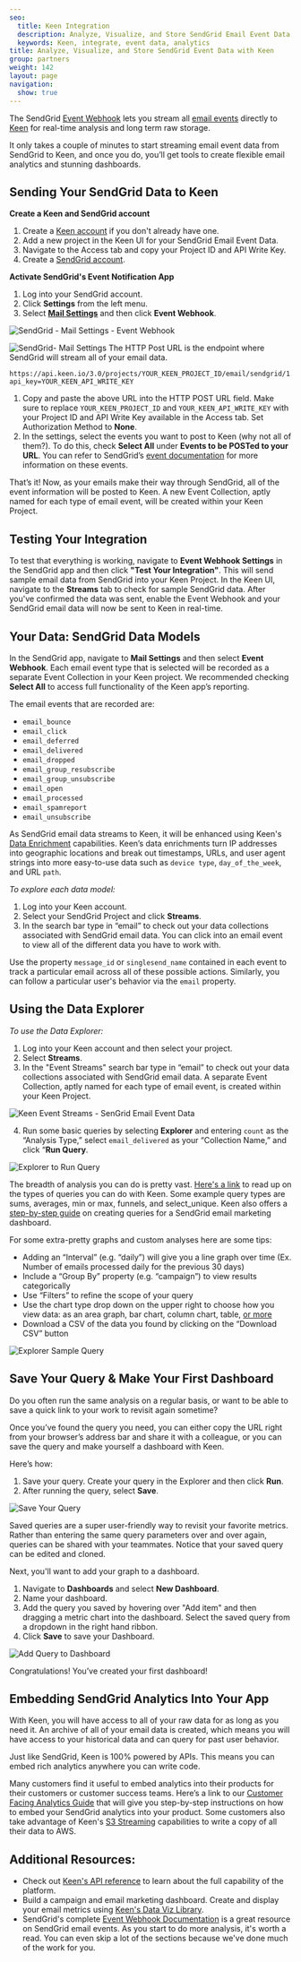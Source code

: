 ```yaml
---
seo:
  title: Keen Integration
  description: Analyze, Visualize, and Store SendGrid Email Event Data
  keywords: Keen, integrate, event data, analytics
title: Analyze, Visualize, and Store SendGrid Event Data with Keen
group: partners
weight: 142
layout: page
navigation:
  show: true
---
```

The SendGrid [Event Webhook]({{root_url}}/for-developers/tracking-events/event/) lets you stream all [email events]({{root_url}}/ui/analytics-and-reporting/email-activity-feed/) directly to <a href="https://keen.io/users/signup?utm_campaign=SendGrid%202020&utm_source=SendGrid&utm_medium=SendGrid%20Hosted%20Docs">Keen</a> for real-time analysis and long term raw storage.

It only takes a couple of minutes to start streaming email event data from SendGrid to Keen, and once you do, you’ll get tools to create flexible email analytics and stunning dashboards.


## 	Sending Your SendGrid Data to Keen

**Create a Keen and SendGrid account**

1. Create a [Keen account](https://keen.io/users/signup?utm_campaign=SendGrid%202020&utm_source=SendGrid&utm_medium=SendGrid%20Hosted%20Docs) if you don't already have one. 
1. Add a new project in the Keen UI for your SendGrid Email Event Data.
1. Navigate to the Access tab and copy your Project ID and API Write Key.
1. Create a [SendGrid account](https://sendgrid.com/user/signup). 

**Activate SendGrid's Event Notification App**

1. Log into your SendGrid account. 
1. Click **Settings** from the left menu. 
1. Select [**Mail Settings**](http://app.sendgrid.com/settings/mail_settings) and then click **Event Webhook**.

![SendGrid - Mail Settings - Event Webhook]({{root_url}}/images/keen/sendgrid_mailsettings_eventwebhook.png)


![SendGrid- Mail Settings]({{root_url}}/images/keen/sendgrid_mailsettings_eventnotification.png)	The HTTP Post URL is the endpoint where SendGrid will stream all of your email data.
 ```
 https://api.keen.io/3.0/projects/YOUR_KEEN_PROJECT_ID/email/sendgrid/1.0?api_key=YOUR_KEEN_API_WRITE_KEY
 ```
1. Copy and paste the above URL into the HTTP POST URL field. Make sure to replace `YOUR_KEEN_PROJECT_ID` and `YOUR_KEEN_API_WRITE_KEY` with your Project ID and API Write Key available in the Access tab. Set Authorization Method to **None**.
2. In the settings, select the events you want to post to Keen (why not all of them?). To do this, check **Select All** under **Events to be POSTed to your URL**. You can refer to SendGrid’s [event documentation]({{root_url}}/for-developers/tracking-events/event/) for more information on these events.

That’s it! Now, as your emails make their way through SendGrid, all of the event information will be posted to Keen. A new Event Collection, aptly named for each type of email event, will be created within your Keen Project.

## 	Testing Your Integration

To test that everything is working, navigate to **Event Webhook Settings** in the SendGrid app and then click **"Test Your Integration"**. This will send sample email data from SendGrid into your Keen Project. In the Keen UI, navigate to the **Streams** tab to check for sample SendGrid data. After you've confirmed the data was sent, enable the Event Webhook and your SendGrid email data will now be sent to Keen in real-time.

## Your Data: SendGrid Data Models

In the SendGrid app, navigate to **Mail Settings** and then select  **Event Webhook**. Each email event type that is selected will be recorded as a separate Event Collection in your Keen project. We recommended checking **Select All** to access full functionality of the Keen app’s reporting.

 The email events that are recorded are:

- `email_bounce`
- `email_click`
- `email_deferred`
- `email_delivered`
- `email_dropped`
- `email_group_resubscribe`
- `email_group_unsubscribe`
- `email_open`
- `email_processed`
- `email_spamreport`
- `email_unsubscribe`

As SendGrid email data streams to Keen, it will be enhanced using Keen's [Data Enrichment](https://keen.io/docs/streams/data-enrichment-overview/) capabilities. Keen’s data enrichments turn IP addresses into geographic locations and break out timestamps, URLs, and user agent strings into more easy-to-use data such as `device type`, `day_of_the_week`, and URL `path`.

_To explore each data model:_
1. Log into your Keen account.
1. Select your SendGrid Project and click **Streams**. 
1. In the search bar type in “email” to check out your data collections associated with SendGrid email data. You can click into an email event to view all of the different data you have to work with.

<call-out>

Use the property `message_id` or `singlesend_name` contained in each event to track a particular email across all of these possible actions. Similarly, you can follow a particular user's behavior via the `email` property.

</call-out> 


## 	Using the Data Explorer

*To use the Data Explorer:*

1. Log into your Keen account and then select your project.
1. Select **Streams**. 
1. In the "Event Streams" search bar type in “email” to check out your data collections associated with SendGrid email data. A separate Event Collection, aptly named for each type of email event, is created within your Keen Project.

![Keen Event Streams - SenGrid Email Event Data]({{root_url}}/images/keen/sendgrid_stream_new.png)

4. Run some basic queries by selecting **Explorer** and entering `count` as the “Analysis Type,” select `email_delivered` as your “Collection Name,” and click “**Run Query**.

![Explorer to Run Query]({{root_url}}/images/keen/sendgrid_basic_count_new.png)

The breadth of analysis you can do is pretty vast. [Here's a link](https://keen.io/docs/compute/) to read up on the types of queries you can do with Keen. Some example query types are sums, averages, min or max, funnels, and select_unique. Keen also offers a [step-by-step guide](https://www.keen.io/blog/how-to-build-sendgrid-email-marketing-dashboard-with-keenio) on creating queries for a SendGrid email marketing dashboard.

For some extra-pretty graphs and custom analyses here are some tips:

- Adding an “Interval” (e.g. “daily”) will give you a line graph over time (Ex. Number of emails processed daily for the previous 30 days)
- Include a “Group By” property (e.g. “campaign”)  to view results categorically
- Use “Filters” to refine the scope of your query
- Use the chart type drop down on the  upper right to choose how you view data: as an area graph, bar chart, column chart, table, [or more](https://keen.io/docs/data-visualizations/widgets/funnel-chart/)
- Download a CSV of the data you found by clicking on the “Download CSV” button

![Explorer Sample Query]({{root_url}}/images/keen/sendgrid_sample_query.png)

## Save Your Query & Make Your First Dashboard

Do you often run the same analysis on a regular basis, or want to be able to save a quick link to your work to revisit again sometime?

Once you’ve found the query you need, you can either copy the URL right from your browser’s address bar and share it with a colleague, or you can save the query and make yourself a dashboard with Keen.

Here’s how:

1. Save your query. Create your query in the Explorer and then click **Run**. 
2. After running the query, select **Save**. 

![Save Your Query]({{root_url}}/images/keen/sendgrid_saved_query_new.png)

Saved queries are a super user-friendly way to revisit your favorite metrics. Rather than entering the same query parameters over and over again, queries can be shared with your teammates. Notice that your saved query can be edited and cloned.

Next, you'll want to add your graph to a dashboard.
1. Navigate to **Dashboards** and select **New Dashboard**. 
1. Name your dashboard. 
1. Add the query you saved by hovering over "Add item" and then dragging a metric chart into the dashboard. Select the saved query from a dropdown in the right hand ribbon. 
1. Click **Save** to save your Dashboard.

![Add Query to Dashboard]({{root_url}}/images/keen/sendgrid_create_dashboard_new.png)

Congratulations! You’ve created your first dashboard!

## Embedding SendGrid Analytics Into Your App
With Keen, you will have access to all of your raw data for as long as you need it. An archive of all of your email data is created, which means you will have access to your historical data and can query for past user behavior.

Just like SendGrid, Keen is 100% powered by APIs. This means you can embed rich analytics anywhere you can write code.

Many customers find it useful to embed analytics into their products for their customers or customer success teams. Here’s a link to our [Customer Facing Analytics Guide](https://keen.io/docs/visualize/customer-facing-analytics/) that will give you step-by-step instructions on how to embed your SendGrid analytics into your product. Some customers also take advantage of Keen's [S3 Streaming](https://keen.io/docs/streams/extended-functionality/amazon-s3/) capabilities to write a copy of all their data to AWS.


## 	Additional Resources:

- Check out [Keen's API reference](https://keen.io/docs/api/) to learn about the full capability of the platform.
- Build a campaign and email marketing dashboard. Create and display your email metrics using [Keen's Data Viz Library](http://keen.io/docs/data-visualizations/create-dashboard/).
- SendGrid's complete [Event Webhook Documentation]({{root_url}}/for-developers/tracking-events/event/) is a great resource on SendGrid email events. As you start to do more analysis, it's worth a read. You can even skip a lot of the sections because we've done much of the work for you.

